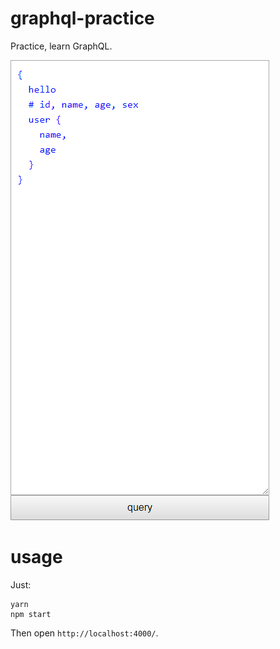 # graphql-practice

Practice, learn GraphQL.

![](demo.png)

# usage

Just:

```
yarn
npm start
```

Then open ```http://localhost:4000/```.